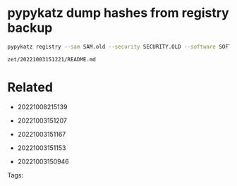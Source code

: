 # pypykatz dump hashes from registry backup
```bash
pypykatz registry --sam SAM.old --security SECURITY.OLD --software SOFTWARE.OLD SYSTEM.OLD
```

` zet/20221003151221/README.md `

# Related

- 20221008215139

- 20221003151207

- 20221003151167

- 20221003151153

- 20221003150946


Tags:

    
